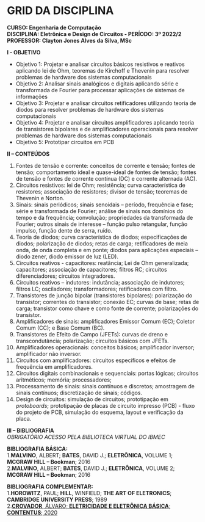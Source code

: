 # GRID DA DISCIPLINA 

**CURSO: Engenharia de Computação**  
**DISCIPLINA: Eletrônica e Design de Circuitos - PERÍODO: 3º 2022/2**  
**PROFESSOR: Clayton Jones Alves da Silva, MSc**

**I - OBJETIVO** 

- Objetivo 1: Projetar e analisar circuitos básicos resistivos e reativos aplicando lei de Ohm, teoremas de Kirchoff e Thevenin para resolver problemas de hardware dos sistemas computacionais  
- Objetivo 2: Analisar sinais analógicos e digitais aplicando série e transformada de Fourier para processar aplicações de sistemas de informações  
- Objetivo 3: Projetar e analisar circuitos retificadores utilizando teoria de diodos para resolver problemas de hardware dos sistemas computacionais      
- Objetivo 4: Projetar e analisar circuitos amplificadores aplicando teoria de transistores bipolares e de amplificadores operacionais para resolver problemas de hardware dos sistemas computacionais  
- Objetivo 5: Prototipar circuitos em PCB

**II – CONTEÚDOS**

1. Fontes de tensão e corrente: conceitos de corrente e tensão; fontes de tensão; comportamento ideal e quase-ideal de fontes de tensão; fontes de tensão e fontes de corrente contínua (DC) e corrente alternada (AC).  
2. Circuitos resistivos: lei de Ohm; resistência; curva característica de resistores; associação de resistores; divisor de tensão; teoremas de Thevenin e Norton.  
3. Sinais: sinais periódicos; sinais senoidais – período, frequência e fase; série e transformada de Fourier; análise de sinais nos domínios do tempo e da frequência; convolução; propriedades da transformada de Fourier; outros sinais de interesse – função pulso retangular, função impulso, função dente de serra, ruído.  
4. Teoria de diodos; curva característica de diodos; especificações de diodos; polarização de diodos; retas de carga; retificadores de meia onda, de onda completa e em ponte; diodos para aplicações especiais – diodo zener, diodo emissor de luz (LED).  
5. Circuitos reativos - capacitores: reatância; Lei de Ohm generalizada; capacitores; associação de capacitores; filtros RC; circuitos diferenciadores; circuitos integradores.  
6. Circuitos reativos – indutores: indutância; associação de indutores; filtros LC; osciladores; transformadores; retificadores com filtro.  
7. Transistores de junção bipolar (transistores bipolares): polarização do transistor; correntes do transistor; conexão EC; curvas de base; retas de carga; transistor como chave e como fonte de corrente; polarizações do transistor.  
8. Amplificadores de sinais: amplificadores Emissor Comum (EC); Coletor Comum (CC); e Base Comum (BC).  
9. Transistores de Efeito de Campo (JFETs): curvas de dreno e transcondutância; polarização; circuitos básicos com JFETs.  
10. Amplificadores operacionais: conceitos básicos; amplificador inversor; amplificador não inversor.  
11. Circuitos com amplificadores: circuitos específicos e efeitos de frequência em amplificadores.   
12. Circuitos digitais combinacionais e sequenciais: portas lógicas; circuitos aritméticos; memória; processadores;   
13. Processamento de sinais: sinais contínuos e discretos; amostragem de sinais contínuos; discretização de sinais; códigos.  
14. Design de circuitos: simulação de circuitos; prototipação em *protoboards*; prototipação de placas de circuito impresso (PCB) - fluxo do projeto de PCB, simulação do esquema, layout e verificação da placa.  


**III – BIBLIOGRAFIA**  
*OBRIGATÓRIO ACESSO PELA BIBLIOTECA VIRTUAL DO IBMEC*

**BIBLIOGRAFIA BÁSICA:**  
1.**MALVINO**, ALBERT; **BATES**, DAVID J.; **ELETRÔNICA**, VOLUME 1; **MCGRAW HILL – Bookman**; 2016  
2.**MALVINO**, ALBERT; **BATES**, DAVID J.; **ELETRÔNICA**, VOLUME 2; **MCGRAW HILL – Bookman**; 2016

**BIBLIOGRAFIA COMPLEMENTAR:**    
1.**HOROWITZ**, PAUL; **HILL**, WINFIELD; **THE ART OF ELETRONICS**; **CAMBRIDGE UNIVERSITY PRESS**; 1989  
2.[**CROVADOR**, ÁLVARO; **ELETRICIDADE E ELETRÔNICA BÁSICA**; **CONTENTUS**; 2020](https://plataforma.bvirtual.com.br/Leitor/Publicacao/188316/pdf/0)
